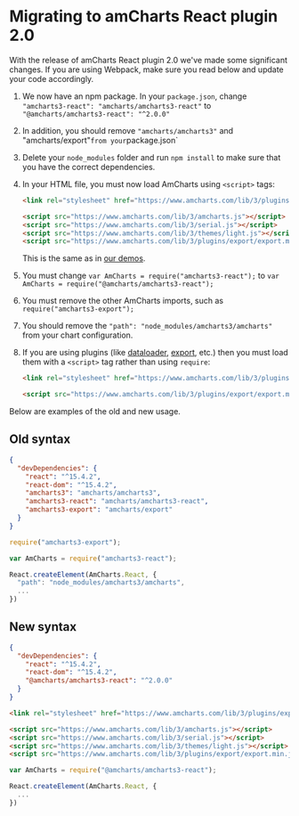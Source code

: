 Migrating to amCharts React plugin 2.0
======================================

With the release of amCharts React plugin 2.0 we've made some significant changes. If you are using Webpack, make sure you read below and update your code accordingly.

1. We now have an npm package. In your `package.json`, change `"amcharts3-react": "amcharts/amcharts3-react"` to `"@amcharts/amcharts3-react": "^2.0.0"`

2. In addition, you should remove `"amcharts/amcharts3"` and "amcharts/export"` from your `package.json`

3. Delete your `node_modules` folder and run `npm install` to make sure that you have the correct dependencies.

4. In your HTML file, you must now load AmCharts using `<script>` tags:

   ```html
   <link rel="stylesheet" href="https://www.amcharts.com/lib/3/plugins/export/export.css" type="text/css" media="all" />

   <script src="https://www.amcharts.com/lib/3/amcharts.js"></script>
   <script src="https://www.amcharts.com/lib/3/serial.js"></script>
   <script src="https://www.amcharts.com/lib/3/themes/light.js"></script>
   <script src="https://www.amcharts.com/lib/3/plugins/export/export.min.js"></script>
   ```

   This is the same as in [our demos](https://www.amcharts.com/demos/).

5. You must change `var AmCharts = require("amcharts3-react");` to `var AmCharts = require("@amcharts/amcharts3-react");`

6. You must remove the other AmCharts imports, such as `require("amcharts3-export");`

7. You should remove the `"path": "node_modules/amcharts3/amcharts"` from your chart configuration.

8. If you are using plugins (like [dataloader](https://github.com/amcharts/dataloader), [export](https://github.com/amcharts/export), etc.) then you must load them with a `<script>` tag rather than using `require`:

   ```html
   <link rel="stylesheet" href="https://www.amcharts.com/lib/3/plugins/export/export.css" type="text/css" media="all" />

   <script src="https://www.amcharts.com/lib/3/plugins/export/export.min.js"></script>
   ```

Below are examples of the old and new usage.

Old syntax
----------

```json
{
  "devDependencies": {
    "react": "^15.4.2",
    "react-dom": "^15.4.2",
    "amcharts3": "amcharts/amcharts3",
    "amcharts3-react": "amcharts/amcharts3-react",
    "amcharts3-export": "amcharts/export"
  }
}
```

```js
require("amcharts3-export");

var AmCharts = require("amcharts3-react");

React.createElement(AmCharts.React, {
  "path": "node_modules/amcharts3/amcharts",
  ...
})
```

New syntax
----------

```json
{
  "devDependencies": {
    "react": "^15.4.2",
    "react-dom": "^15.4.2",
    "@amcharts/amcharts3-react": "^2.0.0"
  }
}
```

```html
<link rel="stylesheet" href="https://www.amcharts.com/lib/3/plugins/export/export.css" type="text/css" media="all" />

<script src="https://www.amcharts.com/lib/3/amcharts.js"></script>
<script src="https://www.amcharts.com/lib/3/serial.js"></script>
<script src="https://www.amcharts.com/lib/3/themes/light.js"></script>
<script src="https://www.amcharts.com/lib/3/plugins/export/export.min.js"></script>
```

```js
var AmCharts = require("@amcharts/amcharts3-react");

React.createElement(AmCharts.React, {
  ...
})
```
